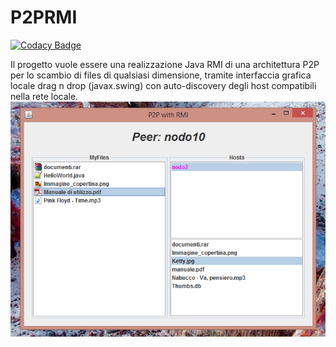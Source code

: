 # P2PRMI

[![Codacy Badge](https://api.codacy.com/project/badge/Grade/241f7324ae4e49eb8f266c9085c750b9)](https://app.codacy.com/app/theangi/P2PRMI?utm_source=github.com&utm_medium=referral&utm_content=theangi/P2PRMI&utm_campaign=badger)

Il progetto vuole essere una realizzazione Java RMI di una architettura P2P per lo scambio di files di qualsiasi dimensione, tramite interfaccia grafica locale drag n drop (javax.swing) con auto-discovery degli host compatibili nella rete locale.
![Image of Yaktocat](https://github.com/theangi/P2PRMI/blob/master/gui%20example.png)
